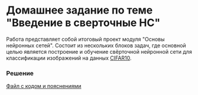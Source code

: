 # Домашнее задание по теме "Введение в сверточные НС"

Работа представляет собой итоговый проект модуля "Основы нейронных сетей". Состоит из нескольких блоков задач, где основной целью является построение и обучение свёрточной нейронной сети для классификации изображений на данных [CIFAR10](https://www.tensorflow.org/api_docs/python/tf/keras/datasets/cifar10/load_data).

### Решение
[Файл с кодом и пояснениями](/Projects/04_Basics_of_neural_networks/Introduction_to_Convolutional_NNs/Solution.ipynb)
